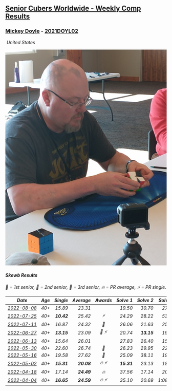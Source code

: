 <style>table {white-space: nowrap;}</style>
<link rel="stylesheet" type="text/css" href="/scw-comp/css/flags.css" />

## [Senior Cubers Worldwide - Weekly Comp Results](/scw-comp/results/)
### [Mickey Doyle](README.md) - [2021DOYL02](https://www.worldcubeassociation.org/persons/2021DOYL02?event=skewb)

<i class="flag flag-US" />&nbsp;United States

![Mickey Doyle](1644595509.jpg)

#### Skewb Results

<span style="white-space: nowrap;">🥇 = 1st senior</span>, <span style="white-space: nowrap;">🥈 = 2nd senior</span>, <span style="white-space: nowrap;">🥉 = 3rd senior</span>, <span style="white-space: nowrap;">🔥 = PR average</span>, <span style="white-space: nowrap;">⚡ = PR single</span>.

| Date | Age | Single | Average | Awards | Solve 1 | Solve 2 | Solve 3 | Solve 4 | Solve 5 | Video |
| :--: | :--: | --: | --: | :--: | --: | --: | --: | --: | --: | :-- |
| [2022-08-08](../../results/2022-08-08/skewb.md) | 40+ | 15.89 | 23.31 |  | 19.50 | 30.70 | 27.53 | 15.89 | 22.91 | [Desktop](https://www.facebook.com/events/1202320373645710/permalink/1207956453082102) / [Mobile](https://m.facebook.com/events/1202320373645710?view=permalink&id=1207956453082102) |
| [2022-07-25](../../results/2022-07-25/skewb.md) | 40+ | **10.42** | 25.42 | ⚡ | 24.29 | 28.22 | 53.52 | 23.76 | **10.42** | [Desktop](https://www.facebook.com/events/587016656266234/permalink/595595532075013) / [Mobile](https://m.facebook.com/events/587016656266234?view=permalink&id=595595532075013) |
| [2022-07-11](../../results/2022-07-11/skewb.md) | 40+ | 16.87 | 24.32 | 🥉 | 26.06 | 21.63 | 25.26 | 45.29 | 16.87 | [Desktop](https://www.facebook.com/events/1077792383124606/permalink/1086321458938365) / [Mobile](https://m.facebook.com/events/1077792383124606?view=permalink&id=1086321458938365) |
| [2022-06-27](../../results/2022-06-27/skewb.md) | 40+ | **13.15** | 23.09 | 🥉 ⚡ | 20.74 | **13.15** | 19.03 | 29.50 | 32.04 | [Desktop](https://www.facebook.com/events/3239186643032731/permalink/3250341398583922) / [Mobile](https://m.facebook.com/events/3239186643032731?view=permalink&id=3250341398583922) |
| [2022-06-13](../../results/2022-06-13/skewb.md) | 40+ | 15.64 | 26.01 |  | 27.83 | 26.40 | 15.64 | 23.81 | 50.74 | [Desktop](https://www.facebook.com/events/1002774037090769/permalink/1011117552923084) / [Mobile](https://m.facebook.com/events/1002774037090769?view=permalink&id=1011117552923084) |
| [2022-05-30](../../results/2022-05-30/skewb.md) | 40+ | 22.60 | 26.74 | 🥈 | 26.23 | 29.95 | 22.60 | 28.24 | 25.76 | [Desktop](https://www.facebook.com/events/484172023479011/permalink/493234515906095) / [Mobile](https://m.facebook.com/events/484172023479011?view=permalink&id=493234515906095) |
| [2022-05-16](../../results/2022-05-16/skewb.md) | 40+ | 19.58 | 27.62 | 🥉 | 25.09 | 38.11 | 19.58 | 19.66 | 50.07 | [Desktop](https://www.facebook.com/events/1452905775152133/permalink/1462609884181722) / [Mobile](https://m.facebook.com/events/1452905775152133?view=permalink&id=1462609884181722) |
| [2022-05-02](../../results/2022-05-02/skewb.md) | 40+ | **15.31** | **20.08** | 🔥 ⚡ | **15.31** | 23.13 | 18.96 | 18.15 | 30.02 | [Desktop](https://www.facebook.com/events/3199116787026413/permalink/3209612945976797) / [Mobile](https://m.facebook.com/events/3199116787026413?view=permalink&id=3209612945976797) |
| [2022-04-18](../../results/2022-04-18/skewb.md) | 40+ | 17.14 | **24.49** | 🔥 | 37.56 | 17.14 | 20.67 | 19.22 | 33.57 | [Desktop](https://www.facebook.com/events/566110581332467/permalink/574131087197083) / [Mobile](https://m.facebook.com/events/566110581332467?view=permalink&id=574131087197083) |
| [2022-04-04](../../results/2022-04-04/skewb.md) | 40+ | **16.65** | **24.59** | 🔥 ⚡ | 35.10 | 20.69 | 1:08.61 | **16.65** | 17.98 | [Desktop](https://www.facebook.com/events/1171138513621623/permalink/1179543302781144) / [Mobile](https://m.facebook.com/events/1171138513621623?view=permalink&id=1179543302781144) |


<!-- Global site tag (gtag.js) - Google Analytics -->
<script async src="https://www.googletagmanager.com/gtag/js?id=UA-86348435-3"></script>
<script>window.dataLayer = window.dataLayer || []; function gtag() {dataLayer.push(arguments);} gtag('js', new Date()); gtag('config', 'UA-86348435-3');</script>
